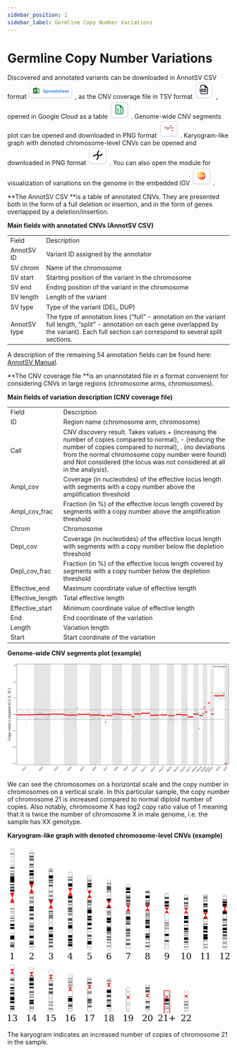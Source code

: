 ```yaml
---
sidebar_position: 1
sidebar_label: Germline Copy Number Variations
---
```


# Germline Copy Number Variations

Discovered and annotated variants can be downloaded in AnnotSV CSV format ![Table file](/img/eng/22-table-file.png) , 
as the CNV coverage file in TSV format ![CNV coverage file](/img/eng/23-cnv-coverage-file.png) , 
opened in Google Cloud as a table ![Google Cloud file](/img/eng/24-google-cloud-icon.png) .
Genome-wide CNV segments plot can be opened and downloaded in PNG format ![Plot file](/img/eng/25-plot_file.png) .
Karyogram-like graph with denoted chromosome-level CNVs can be opened and downloaded in PNG format ![Karyotype file](/img/eng/26_karyotype_file.png) .
You can also open the module for visualization of variations on the genome in the embedded IGV ![IGV](/img/eng/27_igv.png) .

**The AnnotSV CSV **is a table of annotated CNVs. They are presented both in the form of a full deletion or insertion, and in the form of genes overlapped by a deletion/insertion.

**Main fields with annotated CNVs (AnnotSV CSV)**

<table>
  <tr>
   <td>Field
   </td>
   <td>Description
   </td>
  </tr>
  <tr>
   <td>AnnotSV ID
   </td>
   <td>Variant ID assigned by the annotator
   </td>
  </tr>
  <tr>
   <td>SV chrom
   </td>
   <td>Name of the chromosome
   </td>
  </tr>
  <tr>
   <td>SV start
   </td>
   <td>Starting position of the variant in the chromosome
   </td>
  </tr>
  <tr>
   <td>SV end
   </td>
   <td>Ending position of the variant in the chromosome
   </td>
  </tr>
  <tr>
   <td>SV length
   </td>
   <td>Length of the variant
   </td>
  </tr>
  <tr>
   <td>SV type
   </td>
   <td>Type of the variant (DEL, DUP)
   </td>
  </tr>
  <tr>
   <td>AnnotSV type
   </td>
   <td>The type of annotation lines (“full” - annotation on the variant full length, “split” - annotation on each gene overlapped by the variant). Each full section can correspond to several split sections.
   </td>
  </tr>
</table>

A description of the remaining 54 annotation fields can be found here: [AnnotSV Manual](https://lbgi.fr/AnnotSV/Documentation/README.AnnotSV_latest.pdf).


**The CNV coverage file **is an unannotated file in a format convenient for considering CNVs in large regions (chromosome arms, chromosomes).

**Main fields of variation description (CNV coverage file)**

<table>
  <tr>
   <td>Field
   </td>
   <td>Description
   </td>
  </tr>
  <tr>
   <td>ID
   </td>
   <td>Region name (chromosome arm, chromosome)
   </td>
  </tr>
  <tr>
   <td>Call
   </td>
   <td>CNV discovery result. Takes values + (increasing the number of copies compared to normal), - (reducing the number of copies compared to normal), . (no deviations from the normal chromosome copy number were found) and Not considered (the locus was not considered at all in the analysis).
   </td>
  </tr>
  <tr>
   <td>Ampl_cov
   </td>
   <td>Coverage (in nucleotides) of the effective locus length with segments with a copy number above the amplification threshold
   </td>
  </tr>
  <tr>
   <td>Ampl_cov_frac
   </td>
   <td>Fraction (in %) of the effective locus length covered by segments with a copy number above the amplification threshold
   </td>
  </tr>
  <tr>
   <td>Chrom
   </td>
   <td>Chromosome
   </td>
  </tr>
  <tr>
   <td>Depl_cov
   </td>
   <td>Coverage (in nucleotides) of the effective locus length with segments with a copy number below the depletion threshold
   </td>
  </tr>
  <tr>
   <td>Depl_cov_frac
   </td>
   <td>Fraction (in %) of the effective locus length covered by segments with a copy number below the depletion threshold
   </td>
  </tr>
  <tr>
   <td>Effective_end
   </td>
   <td>Maximum coordinate value of effective length
   </td>
  </tr>
  <tr>
   <td>Effective_length
   </td>
   <td>Total effective length
   </td>
  </tr>
  <tr>
   <td>Effective_start
   </td>
   <td>Minimum coordinate value of effective length
   </td>
  </tr>
  <tr>
   <td>End
   </td>
   <td>End coordinate of the variation
   </td>
  </tr>
  <tr>
   <td>Length
   </td>
   <td>Variation length
   </td>
  </tr>
  <tr>
   <td>Start
   </td>
   <td>Start coordinate of the variation
   </td>
  </tr>
</table>


**Genome-wide CNV segments plot (example)**

![Genome-wide plot](/img/eng/28-genome-wide-plot.png)

We can see the chromosomes on a horizontal scale and the copy number in chromosomes on a vertical scale. In this particular sample, the copy number of chromosome 21 is increased compared to normal diploid number of copies. Also notably, chromosome X has log2 copy ratio value of 1 meaning that it is twice the number of chromosome X in male genome, i.e. the sample has XX genotype.

**Karyogram-like graph with denoted chromosome-level CNVs (example)**

![Karyotype plot](/img/eng/29-karyotype-plot-example.png)

The karyogram indicates an increased number of copies of chromosome 21 in the sample.
